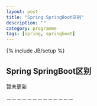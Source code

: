```yaml
---
layout: post
title: "Spring SpringBoot区别"
description: ""
category: programme
tags: [spring, springboot]
---
```

{% include JB/setup %}



## Spring SpringBoot区别

暂未更新

－－－－－－－－－－－－－